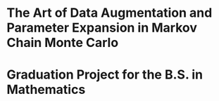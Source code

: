 # The Art of Data Augmentation and Parameter Expansion in Markov Chain Monte Carlo
# Graduation Project for the B.S. in Mathematics
